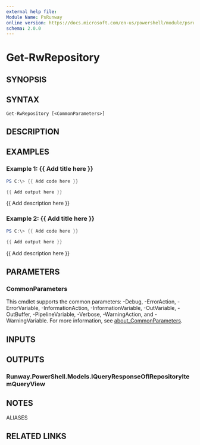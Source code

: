 ```yaml
---
external help file:
Module Name: PsRunway
online version: https://docs.microsoft.com/en-us/powershell/module/psrunway/get-rwrepository
schema: 2.0.0
---
```


# Get-RwRepository

## SYNOPSIS


## SYNTAX

```
Get-RwRepository [<CommonParameters>]
```

## DESCRIPTION


## EXAMPLES

### Example 1: {{ Add title here }}
```powershell
PS C:\> {{ Add code here }}

{{ Add output here }}
```

{{ Add description here }}

### Example 2: {{ Add title here }}
```powershell
PS C:\> {{ Add code here }}

{{ Add output here }}
```

{{ Add description here }}

## PARAMETERS

### CommonParameters
This cmdlet supports the common parameters: -Debug, -ErrorAction, -ErrorVariable, -InformationAction, -InformationVariable, -OutVariable, -OutBuffer, -PipelineVariable, -Verbose, -WarningAction, and -WarningVariable. For more information, see [about_CommonParameters](http://go.microsoft.com/fwlink/?LinkID=113216).

## INPUTS

## OUTPUTS

### Runway.PowerShell.Models.IQueryResponseOfIRepositoryItemQueryView

## NOTES

ALIASES

## RELATED LINKS

